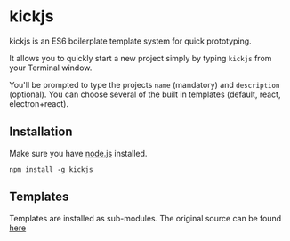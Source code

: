 # kickjs

kickjs is an ES6 boilerplate template system for quick prototyping.

It allows you to quickly start a new project simply by typing `kickjs` from your Terminal window.

You'll be prompted to type the projects `name` (mandatory) and `description` (optional). You can choose several of the built in templates (default, react, electron+react).

## Installation
Make sure you have [node.js](http://nodejs.org/) installed.
```shell
npm install -g kickjs
```

## Templates
Templates are installed as sub-modules. The original source can be found [here](https://github.com/andrevenancio/kickjs-templates)
